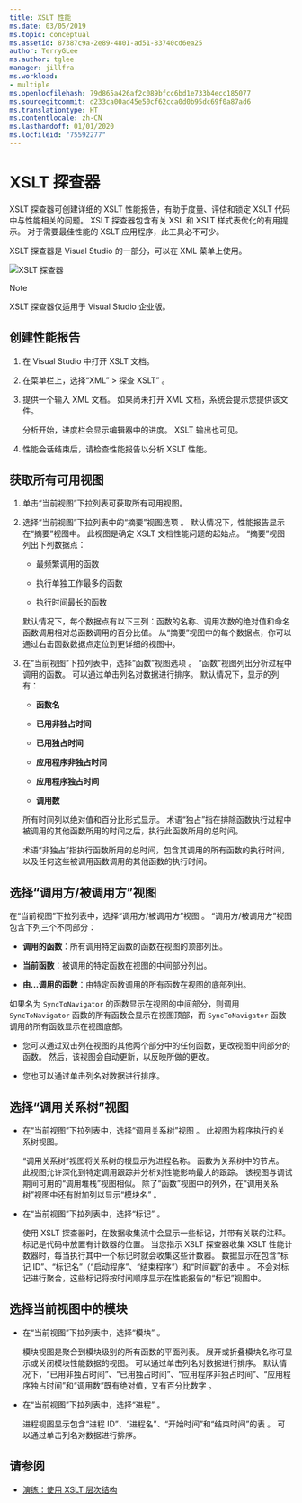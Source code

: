 ```yaml
---
title: XSLT 性能
ms.date: 03/05/2019
ms.topic: conceptual
ms.assetid: 87387c9a-2e89-4801-ad51-83740cd6ea25
author: TerryGLee
ms.author: tglee
manager: jillfra
ms.workload:
- multiple
ms.openlocfilehash: 79d865a426af2c089bfcc6bd1e733b4ecc185077
ms.sourcegitcommit: d233ca00ad45e50cf62cca0d0b95dc69f0a87ad6
ms.translationtype: HT
ms.contentlocale: zh-CN
ms.lasthandoff: 01/01/2020
ms.locfileid: "75592277"
---
```

# <a name="the-xslt-profiler"></a>XSLT 探查器

XSLT 探查器可创建详细的 XSLT 性能报告，有助于度量、评估和锁定 XSLT 代码中与性能相关的问题。 XSLT 探查器包含有关 XSL 和 XSLT 样式表优化的有用提示。 对于需要最佳性能的 XSLT 应用程序，此工具必不可少。

XSLT 探查器是 Visual Studio 的一部分，可以在 XML 菜单上使用。

![XSLT 探查器](../xml-tools/media/profile-xslt-menu.png)

> [!NOTE]
> XSLT 探查器仅适用于 Visual Studio 企业版。

## <a name="create-a-performance-report"></a>创建性能报告

1. 在 Visual Studio 中打开 XSLT 文档。

2. 在菜单栏上，选择“XML” > 探查 XSLT” 。

3. 提供一个输入 XML 文档。 如果尚未打开 XML 文档，系统会提示您提供该文件。

   分析开始，进度栏会显示编辑器中的进度。 XSLT 输出也可见。

4. 性能会话结束后，请检查性能报告以分析 XSLT 性能。

## <a name="get-all-available-views"></a>获取所有可用视图

1. 单击“当前视图”下拉列表可获取所有可用视图。

2. 选择“当前视图”下拉列表中的“摘要”视图选项 。 默认情况下，性能报告显示在“摘要”视图中。 此视图是确定 XSLT 文档性能问题的起始点。 “摘要”视图列出下列数据点：

   - 最频繁调用的函数

   - 执行单独工作最多的函数

   - 执行时间最长的函数

   默认情况下，每个数据点有以下三列：函数的名称、调用次数的绝对值和命名函数调用相对总函数调用的百分比值。 从“摘要”视图中的每个数据点，你可以通过右击函数数据点定位到更详细的视图中。

3. 在“当前视图”下拉列表中，选择“函数”视图选项 。 “函数”视图列出分析过程中调用的函数。 可以通过单击列名对数据进行排序。 默认情况下，显示的列有：

    - **函数名**

    - **已用非独占时间**

    - **已用独占时间**

    - **应用程序非独占时间**

    - **应用程序独占时间**

    - **调用数**

   所有时间列以绝对值和百分比形式显示。 术语“独占”指在排除函数执行过程中被调用的其他函数所用的时间之后，执行此函数所用的总时间。

   术语“非独占”指执行函数所用的总时间，包含其调用的所有函数的执行时间，以及任何这些被调用函数调用的其他函数的执行时间。

## <a name="select-callercallee-view"></a>选择“调用方/被调用方”视图

在“当前视图”下拉列表中，选择“调用方/被调用方”视图 。 “调用方/被调用方”视图包含下列三个不同部分：

- **调用的函数**：所有调用特定函数的函数在视图的顶部列出。

- **当前函数**：被调用的特定函数在视图的中间部分列出。

- **由…调用的函数**：由特定函数调用的所有函数在视图的底部列出。

如果名为 `SyncToNavigator` 的函数显示在视图的中间部分，则调用 `SyncToNavigator` 函数的所有函数会显示在视图顶部，而 `SyncToNavigator` 函数调用的所有函数显示在视图底部。

- 您可以通过双击列在视图的其他两个部分中的任何函数，更改视图中间部分的函数。 然后，该视图会自动更新，以反映所做的更改。

- 您也可以通过单击列名对数据进行排序。

## <a name="select-call-tree-view"></a>选择“调用关系树”视图

- 在“当前视图”下拉列表中，选择“调用关系树”视图 。 此视图为程序执行的关系树视图。

   “调用关系树”视图将关系树的根显示为进程名称。 函数为关系树中的节点。 此视图允许深化到特定调用跟踪并分析对性能影响最大的跟踪。 该视图与调试期间可用的“调用堆栈”视图相似。 除了“函数”视图中的列外，在“调用关系树”视图中还有附加列以显示“模块名”  。

- 在“当前视图”下拉列表中，选择“标记” 。

   使用 XSLT 探查器时，在数据收集流中会显示一些标记，并带有关联的注释。 标记是代码中放置有计数器的位置。 当您指示 XSLT 探查器收集 XSLT 性能计数器时，每当执行其中一个标记时就会收集这些计数器。 数据显示在包含“标记 ID”、“标记名”（“启动程序”、“结束程序”）和“时间戳”的表中    。 不会对标记进行聚合，这些标记将按时间顺序显示在性能报告的“标记”视图中。

## <a name="select-modules-in-the-current-view"></a>选择当前视图中的模块

- 在“当前视图”下拉列表中，选择“模块” 。

   模块视图是聚合到模块级别的所有函数的平面列表。 展开或折叠模块名称可显示或关闭模块性能数据的视图。 可以通过单击列名对数据进行排序。 默认情况下，“已用非独占时间”、“已用独占时间”、“应用程序非独占时间”、“应用程序独占时间”和“调用数”既有绝对值，又有百分比数字    。

- 在“当前视图”下拉列表中，选择“进程” 。

   进程视图显示包含“进程 ID”、“进程名”、“开始时间”和“结束时间”的表   。 可以通过单击列名对数据进行排序。

## <a name="see-also"></a>请参阅

- [演练：使用 XSLT 层次结构](../xml-tools/walkthrough-using-xslt-hierarchy.md)
